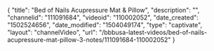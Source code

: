 {
    "title": "Bed of Nails Acupressure Mat &amp; Pillow",
    "description": "",
    "channelid": "111091684",
    "videoid": "110002052",
    "date_created": "1502524656",
    "date_modified": "1504049174",
    "type": "captivate",
    "layout": "channelVideo",
    "url": "\/bbbusa-latest-videos\/bed-of-nails-acupressure-mat-pillow-3-notes\/111091684-110002052"
}